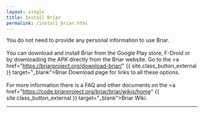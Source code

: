 ```yaml
---
layout: single
title: Install Briar
permalink: /install_briar.html
---
```


You do not need to provide any personal information to use Briar.<br>
<br>
You can download and install Briar from the Google Play store, F-Droid or by downloading the APK directly from the Briar website.  Go to the <a href="https://briarproject.org/download-briar/" {{ site.class_button_external }} target="_blank">Briar Download</a> page for links to all these options.<br>
<br>
For more information there is a FAQ and other documents on the <a href="https://code.briarproject.org/briar/briar/wikis/home" {{ site.class_button_external }} target="_blank">Briar Wiki</a>.
<hr>
